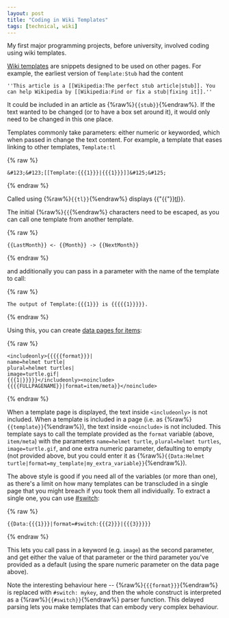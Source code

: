```yaml
---
layout: post
title: "Coding in Wiki Templates"
tags: [technical, wiki]
---
```


My first major programming projects, before university, involved coding using wiki templates.

[Wiki templates](https://meta.wikimedia.org/wiki/Help:Template) are snippets designed to be used on other pages. For example, the earliest version of `Template:Stub` had the content

```
''This article is a [[Wikipedia:The perfect stub article|stub]]. You can help Wikipedia by [[Wikipedia:Find or fix a stub|fixing it]].''
```

It could be included in an article as {%raw%}`{{stub}}`{%endraw%}. If the text wanted to be changed (or to have a box set around it), it would only need to be changed in this one place.

Templates commonly take parameters: either numeric or keyworded, which when passed in change the text content. For example, a template that eases linking to other templates, `Template:tl`

{% raw %}
```
&#123;&#123;[[Template:{{{1}}}|{{{1}}}]]&#125;&#125;
```
{% endraw %}

Called using {%raw%}`{{tl}}`{%endraw%} displays {{"{{"}}[tl](https://en.wikipedia.org/wiki/Template:Template_link)}}.

The initial {%raw%}`{{`{%endraw%} characters need to be escaped, as you can call one template from another template.

{% raw %}
```
{{LastMonth}} <- {{Month}} -> {{NextMonth}}
```
{% endraw %}

and additionally you can pass in a parameter with the name of the template to call:

{% raw %}
```
The output of Template:{{{1}}} is {{{{{1}}}}}.
```
{% endraw %}

Using this, you can create [data pages for items](https://kol.coldfront.net/thekolwiki/index.php/Data:Helmet_turtle):

{% raw %}
```
<includeonly>{{{{{format}}}|
name=helmet turtle|
plural=helmet turtles|
image=turtle.gif|
{{{1|}}}}}</includeonly><noinclude>{{{{FULLPAGENAME}}|format=item/meta}}</noinclude>
```
{% endraw %}

When a template page is displayed, the text inside `<includeonly>` is not included. When a template is included in a page (i.e. as {%raw%}`{{template}}`{%endraw%}), the text inside `<noinclude>` is not included. This template says to call the template provided as the `format` variable (above, `item/meta`) with the parameters `name=helmet turtle`, `plural=helmet turtles`, `image=turtle.gif`, and one extra numeric parameter, defaulting to empty (not provided above, but you could enter it as {%raw%}`{{Data:Helmet turtle|format=my_template|my_extra_variable}}`{%endraw%}).

The above style is good if you need all of the variables (or more than one), as there's a limit on how many templates can be transcluded in a single page that you might breach if you took them all individually. To extract a single one, you can use [#switch](https://www.mediawiki.org/wiki/Help:Extension:ParserFunctions##switch):

{% raw %}
```
{{Data:{{{1}}}|format=#switch:{{{2}}}|{{{3}}}}}
```
{% endraw %}

This lets you call pass in a keyword (e.g. `image`) as the second parameter, and get either the value of that parameter or the third parameter you've provided as a default (using the spare numeric parameter on the data page above).

Note the interesting behaviour here -- {%raw%}`{{{format}}}`{%endraw%} is replaced with `#switch: mykey`, and then the whole construct is interpreted as a {%raw%}`{{#switch}}`{%endraw%} parser function. This delayed parsing lets you make templates that can embody very complex behaviour.
